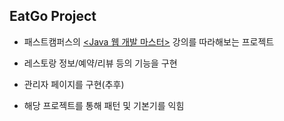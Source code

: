 
<h2>EatGo Project</h2>

- 패스트캠퍼스의 [<Java 웹 개발 마스터>](https://www.fastcampus.co.kr/dev_online_jvweb/) 강의를 따라해보는 프로젝트

- 레스토랑 정보/예약/리뷰 등의 기능을 구현

- 관리자 페이지를 구현(추후)

- 해당 프로젝트를 통해 패턴 및 기본기를 익힘